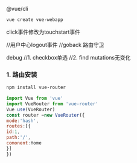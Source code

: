 @vue/cli
```bash
vue create vue-webapp
```
click事件修改为touchstart事件


//用户中心logout事件
//goback 路由守卫

debug
//1. checkbox单选
//2. find mutations无变化

### 1. 路由安装
```bash
npm install vue-router
```
```js
import Vue from 'vue'
import VueRouter from 'vue-router'
Vue use(VueRouter)
const router =new VueRouter({
mode:'hash',
routes:[{
id:1,
path:'/',
comonent:Home
}]
})
```